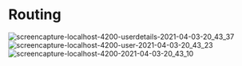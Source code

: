 # Routing

![screencapture-localhost-4200-userdetails-2021-04-03-20_43_37](https://user-images.githubusercontent.com/81439037/113482791-e2384380-94bd-11eb-8f9d-e3b05e074543.png)
![screencapture-localhost-4200-user-2021-04-03-20_43_23](https://user-images.githubusercontent.com/81439037/113482793-e3697080-94bd-11eb-90df-31707376418c.png)
![screencapture-localhost-4200-2021-04-03-20_43_10](https://user-images.githubusercontent.com/81439037/113482794-e4020700-94bd-11eb-9cc1-3b7eeed0fe68.png)
